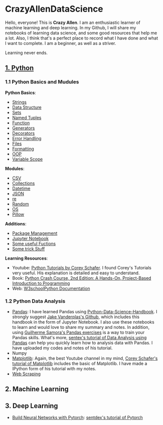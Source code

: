 # CrazyAllenDataScience
Hello, everyone! This is __Crazy Allen__. I am an enthusiastic learner of machine learning and deep learning. In my Github, I will share my notebooks of learning data science, and some good resources that help me a lot. Also, I think that's a perfect place to record what I have done and what I want to complete. I am a beginner, as well as a striver. 

Learning never ends.

## [1. Python](https://github.com/allen1881996/CrazyAllenDataScience/tree/master/Python)
### 1.1 Python Basics and Mudules
__Python Basics__: 
- [Strings](https://github.com/allen1881996/CrazyAllenDataScience/blob/master/Python/Common%20Problem%20with%20Strings.ipynb)
- [Data Structure](https://github.com/allen1881996/CrazyAllenDataScience/blob/master/Python/Data%20Structure.ipynb) 
- [Sets](https://github.com/allen1881996/CrazyAllenDataScience/blob/master/Python/Sets.ipynb)
- [Named Tuples](https://github.com/allen1881996/CrazyAllenDataScience/blob/master/Python/Named%20Tuples.ipynb)
- [Function](https://github.com/allen1881996/CrazyAllenDataScience/blob/master/Python/Function.ipynb)
- [Generators](https://github.com/allen1881996/CrazyAllenDataScience/blob/master/Python/Generators.ipynb)
- [Decorators](https://github.com/allen1881996/CrazyAllenDataScience/blob/master/Python/Decorators.ipynb)
- [Error Handling](https://github.com/allen1881996/CrazyAllenDataScience/blob/master/Python/Error%20Handling.ipynb)
- [Files](https://github.com/allen1881996/CrazyAllenDataScience/blob/master/Python/File%20Objects.ipynb)
- [Formatting](https://github.com/allen1881996/CrazyAllenDataScience/blob/master/Python/Formatting.ipynb)
- [OOP](https://github.com/allen1881996/CrazyAllenDataScience/blob/master/Python/OOP.ipynb)
- [Variable Scope](https://github.com/allen1881996/CrazyAllenDataScience/blob/master/Python/Variable%20Scope.ipynb)

__Modules__: 
- [CSV](https://github.com/allen1881996/CrazyAllenDataScience/blob/master/Python/Modules/CSV%20Module.ipynb)
- [Collections](https://github.com/allen1881996/CrazyAllenDataScience/blob/master/Python/Modules/Collections.ipynb)
- [Datetime](https://github.com/allen1881996/CrazyAllenDataScience/blob/master/Python/Modules/Datetime%20Module.ipynb)
- [JSON](https://github.com/allen1881996/CrazyAllenDataScience/blob/master/Python/Modules/JSON%20Module.ipynb)
- [re](https://github.com/allen1881996/CrazyAllenDataScience/blob/master/Python/Modules/re%20Module.ipynb)
- [Random](https://github.com/allen1881996/CrazyAllenDataScience/blob/master/Python/Modules/Random%20Module.ipynb)
- [OS](https://github.com/allen1881996/CrazyAllenDataScience/blob/master/Python/Modules/OS%20Module.ipynb)
- [Pillow](https://github.com/allen1881996/CrazyAllenDataScience/blob/master/Python/Modules/Pillow%20Module%20.ipynb)

__Additions__:
- [Package Management](https://github.com/allen1881996/CrazyAllenDataScience/tree/master/Python/Package%20Management)
- [Jupyter Notebook](https://github.com/allen1881996/CrazyAllenDataScience/blob/master/Python/Jupyter%20Notebook.ipynb)
- [Some useful Fuctions](https://github.com/allen1881996/CrazyAllenDataScience/blob/master/Python/Some%20Useful%20Functions.ipynb)
- [Some trick Stuff](https://github.com/allen1881996/CrazyAllenDataScience/blob/master/Python/Some%20Tricky%20Stuff%20.ipynb)

__Learning Resources__:
- Youtube: [Python Tutorials by Corey Schafer](https://www.youtube.com/playlist?list=PL-osiE80TeTt2d9bfVyTiXJA-UTHn6WwU). I found Corey's Tutorials very useful. His explanation is detailed and easy to understand.
- Book: [Python Crash Course, 2nd Edition: A Hands-On, Project-Based Introduction to Programming](https://www.amazon.com/Python-Crash-Course-2nd-Edition/dp/1593279280/ref=sr_1_4?keywords=Python&qid=1574135537&s=books&sr=1-4)
- Web: [W3school](https://www.w3schools.com/python/default.asp)[Python Documentation](https://docs.python.org/3/tutorial/index.html)

### 1.2 Python Data Analysis
- [Pandas](https://github.com/allen1881996/CrazyAllenDataScience/tree/master/Python/Libraries/Pandas): I have learned Pandas using [Python-Data-Science-Handbook](https://www.amazon.com/Python-Data-Science-Handbook-Essential/dp/1491912057/ref=sr_1_3?crid=BQ8SPZ8S88SV&keywords=python+data+science+handbook&qid=1574349439&sprefix=Python+data%2Caps%2C138&sr=8-3). I strongly suggest [Jake Vanderplas's Github](https://github.com/allen1881996/PythonDataScienceHandbook), which includes this handbook in the form of Jupyter Notebook. I also use these notebooks to learn and would love to share my summary and notes. In addition, using [Guilherme Samora's Pandas exercises](https://github.com/guipsamora/pandas_exercises) is a way to train your Pandas skills. What's more, [sentex's tutorial of Data Analysis using Pandas](https://www.youtube.com/watch?v=nLw1RNvfElg&list=PLQVvvaa0QuDfSfqQuee6K8opKtZsh7sA9) can help you quickly learn how to analysis data with Pandas. I have uploaded my codes and notes of his tutorial.    
- Numpy
- [Matplotlib](https://github.com/allen1881996/CrazyAllenDataScience/tree/master/Python/Data%20Analysis/Matplotlib): Again, the best Youtube channel in my mind, [Corey Schafer's tutorial of Matplotlib](https://www.youtube.com/watch?v=UO98lJQ3QGI&list=PL-osiE80TeTvipOqomVEeZ1HRrcEvtZB_) includes the basic of Matplotlib. I have made a IPython form of his tutorial with my notes. 
- [Web Scraping](https://github.com/allen1881996/CrazyAllenDataScience/tree/master/Python/Libraries/Web%20Scraping)

## 2. Machine Learning

## 3. Deep Learning
- [Build Neural Networks with Pytorch](https://github.com/allen1881996/CrazyAllenDataScience/tree/master/Deep%20Learning/Build%20Neural%20Networks%20with%20Pytorch): [sentdex's tutorial of Pytorch](https://www.youtube.com/playlist?list=PLQVvvaa0QuDdeMyHEYc0gxFpYwHY2Qfdh)


